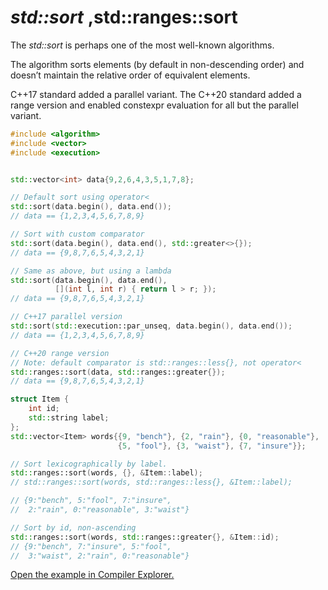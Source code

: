 # *std::sort* ,std::ranges::sort

The *std::sort* is perhaps one of the most well-known algorithms.

The algorithm sorts elements (by default in non-descending order) and doesn’t maintain the relative order of equivalent elements.

C++17 standard added a parallel variant.
The C++20 standard added a range version and enabled constexpr evaluation for all but the parallel variant.

```c++
#include <algorithm>
#include <vector>
#include <execution>


std::vector<int> data{9,2,6,4,3,5,1,7,8};

// Default sort using operator<
std::sort(data.begin(), data.end());
// data == {1,2,3,4,5,6,7,8,9}

// Sort with custom comparator
std::sort(data.begin(), data.end(), std::greater<>{});
// data == {9,8,7,6,5,4,3,2,1}

// Same as above, but using a lambda
std::sort(data.begin(), data.end(), 
          [](int l, int r) { return l > r; });
// data == {9,8,7,6,5,4,3,2,1}

// C++17 parallel version
std::sort(std::execution::par_unseq, data.begin(), data.end());
// data == {1,2,3,4,5,6,7,8,9}

// C++20 range version
// Note: default comparator is std::ranges::less{}, not operator<
std::ranges::sort(data, std::ranges::greater{});
// data == {9,8,7,6,5,4,3,2,1}

struct Item {
    int id;
    std::string label;
};
std::vector<Item> words{{9, "bench"}, {2, "rain"}, {0, "reasonable"},
                        {5, "fool"}, {3, "waist"}, {7, "insure"}};

// Sort lexicographically by label.
std::ranges::sort(words, {}, &Item::label);
// std::ranges::sort(words, std::ranges::less{}, &Item::label);

// {9:"bench", 5:"fool", 7:"insure", 
//  2:"rain", 0:"reasonable", 3:"waist"}

// Sort by id, non-ascending
std::ranges::sort(words, std::ranges::greater{}, &Item::id);
// {9:"bench", 7:"insure", 5:"fool", 
//  3:"waist", 2:"rain", 0:"reasonable"}
```

[Open the example in Compiler Explorer.](https://compiler-explorer.com/z/Y9fWYdG9a)